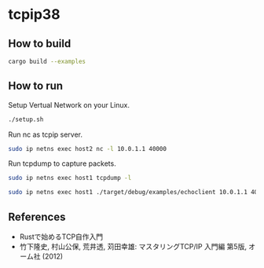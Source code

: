 # tcpip38

## How to build

```sh
cargo build --examples
```

## How to run

Setup Vertual Network on your Linux.
```sh
./setup.sh
```

Run nc as tcpip server.
```sh
sudo ip netns exec host2 nc -l 10.0.1.1 40000
```

Run tcpdump to capture packets.
```sh
sudo ip netns exec host1 tcpdump -l
```

```sh
sudo ip netns exec host1 ./target/debug/examples/echoclient 10.0.1.1 40000
```

## References

- Rustで始めるTCP自作入門
- 竹下隆史, 村山公保, 荒井透, 苅田幸雄: マスタリングTCP/IP 入門編 第5版, オーム社 (2012)
